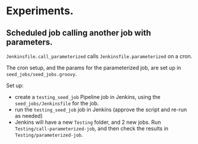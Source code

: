 # Experiments.

## Scheduled job calling another job with parameters.

`Jenkinsfile.call_parameterized` calls `Jenkinsfile.parameterized` on a cron.

The cron setup, and the params for the parameterized job, are set up in `seed_jobs/seed_jobs.groovy`.

Set up:

* create a `testing_seed_job` Pipeline job in Jenkins, using the
  `seed_jobs/Jenkinsfile` for the job.
* run the `testing_seed_job` job in Jenkins (approve the script and
  re-run as needed)
* Jenkins will have a new `Testing` folder, and 2 new jobs.  Run
  `Testing/call-parameterized-job`, and then check the results in
  `Testing/parameterized-job`.
